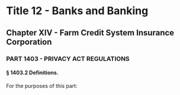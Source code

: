 
# Title 12 - Banks and Banking
## Chapter XIV - Farm Credit System Insurance Corporation
### PART 1403 - PRIVACY ACT REGULATIONS
#### § 1403.2 Definitions.

For the purposes of this part:
